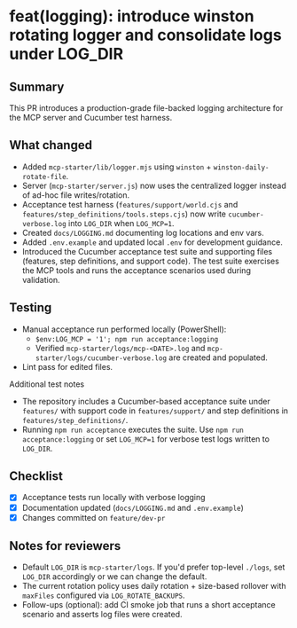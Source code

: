 # feat(logging): introduce winston rotating logger and consolidate logs under LOG_DIR

## Summary

This PR introduces a production-grade file-backed logging architecture for the MCP server and Cucumber test harness.

## What changed

- Added `mcp-starter/lib/logger.mjs` using `winston` + `winston-daily-rotate-file`.
- Server (`mcp-starter/server.js`) now uses the centralized logger instead of ad-hoc file writes/rotation.
- Acceptance test harness (`features/support/world.cjs` and `features/step_definitions/tools.steps.cjs`) now write `cucumber-verbose.log` into `LOG_DIR` when `LOG_MCP=1`.
- Created `docs/LOGGING.md` documenting log locations and env vars.
- Added `.env.example` and updated local `.env` for development guidance.
 - Introduced the Cucumber acceptance test suite and supporting files (features, step definitions, and support code). The test suite exercises the MCP tools and runs the acceptance scenarios used during validation.

## Testing

- Manual acceptance run performed locally (PowerShell):
  - `$env:LOG_MCP = '1'; npm run acceptance:logging`
  - Verified `mcp-starter/logs/mcp-<DATE>.log` and `mcp-starter/logs/cucumber-verbose.log` are created and populated.
- Lint pass for edited files.

Additional test notes

- The repository includes a Cucumber-based acceptance suite under `features/` with support code in `features/support/` and step definitions in `features/step_definitions/`.
- Running `npm run acceptance` executes the suite. Use `npm run acceptance:logging` or set `LOG_MCP=1` for verbose test logs written to `LOG_DIR`.

## Checklist

- [x] Acceptance tests run locally with verbose logging
- [x] Documentation updated (`docs/LOGGING.md` and `.env.example`)
- [x] Changes committed on `feature/dev-pr`

## Notes for reviewers

- Default `LOG_DIR` is `mcp-starter/logs`. If you'd prefer top-level `./logs`, set `LOG_DIR` accordingly or we can change the default.
- The current rotation policy uses daily rotation + size-based rollover with `maxFiles` configured via `LOG_ROTATE_BACKUPS`.
- Follow-ups (optional): add CI smoke job that runs a short acceptance scenario and asserts log files were created.
